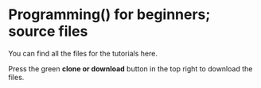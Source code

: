 # Programming() for beginners; source files

You can find all the files for the tutorials here. 

Press the green **clone or download** button in the top right to download the files.